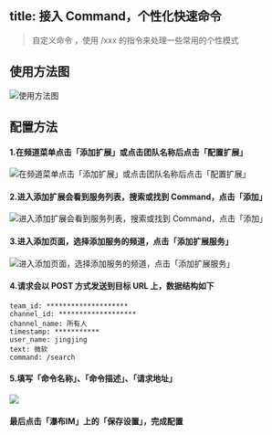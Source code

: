 title: 接入 Command，个性化快速命令
---
> 自定义命令 ，使用 /xxx 的指令来处理一些常用的个性模式

## 使用方法图

![使用方法图](https://pubu.zendesk.com/hc/zh-cn/article_attachments/202434786/_____2016-01-11___7.51.24.png)

## 配置方法

#### 1.在频道菜单点击「添加扩展」或点击团队名称后点击「配置扩展」

![在频道菜单点击「添加扩展」或点击团队名称后点击「配置扩展」](https://pubu.zendesk.com/hc/zh-cn/article_attachments/202423353/-------5.png)

#### 2.进入添加扩展会看到服务列表，搜索或找到 Command，点击「添加」

![进入添加扩展会看到服务列表，搜索或找到 Command，点击「添加」](https://pubu.zendesk.com/hc/zh-cn/article_attachments/202253766/-----2015-07-23---11-50-15.png)

#### 3.进入添加页面，选择添加服务的频道，点击「添加扩展服务」

![进入添加页面，选择添加服务的频道，点击「添加扩展服务」](https://pubu.zendesk.com/hc/zh-cn/article_attachments/202253786/_____2015-12-17_3.47.21_PM.png)

#### 4.请求会以 POST 方式发送到目标 URL 上，数据结构如下

```
team_id: ********************
channel_id: *******************
channel_name: 所有人
timestamp: ***********
user_name: jingjing
text: 微软
command: /search
```

#### 5.填写「命令名称」、「命令描述」、「请求地址」

![](https://pubu.zendesk.com/hc/zh-cn/article_attachments/202315426/_____2015-12-24_3.53.31_PM.png)

#### 最后点击「瀑布IM」上的「保存设置」，完成配置
